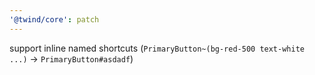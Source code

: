 ```yaml
---
'@twind/core': patch
---
```


support inline named shortcuts (`PrimaryButton~(bg-red-500 text-white ...)` -> `PrimaryButton#asdadf`)
